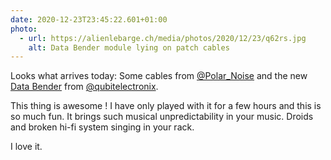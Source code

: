 ```yaml
---
date: 2020-12-23T23:45:22.601+01:00
photo:
  - url: https://alienlebarge.ch/media/photos/2020/12/23/q62rs.jpg
    alt: Data Bender module lying on patch cables
---
```

Looks what arrives today: Some cables from [@Polar_Noise](https://twitter.com/Polar_Noise) and the new [Data Bender](https://www.qubitelectronix.com/shop/data-bender) from [@qubitelectronix](https://twitter.com/qubitelectronix).

This thing is awesome ! I have only played with it for a few hours and this is so much fun. It brings such musical unpredictability in your music. Droids and broken hi-fi system singing in your rack.

I love it.
